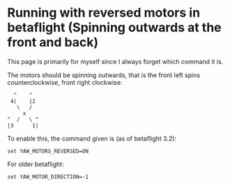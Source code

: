 # Running with reversed motors in betaflight (Spinning outwards at the front and back)

This page is primarily for myself since I always forget which command it is.

The motors should be spinning outwards, that is the front left spins counterclockwise, front right clockwise:


      ^    ^
     4|    |2
       \   /
         x
    ^  /   \ ^  
    |3      1|

To enable this, the command given is (as of betaflight 3.2):

    set YAW_MOTORS_REVERSED=ON

For older betaflight:

    set YAW_MOTOR_DIRECTION=-1

